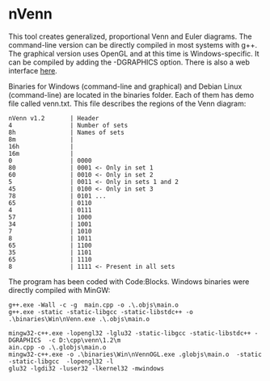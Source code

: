 # nVenn
This tool creates generalized, proportional Venn and Euler diagrams. The command-line version can be directly compiled in most systems with g++. The graphical version uses OpenGL and at this time is Windows-specific. It can be compiled by adding the -DGRAPHICS option. There is also a web interface [here](http://degradome.uniovi.es/cgi-bin/nVenn/nvenn.cgi).

Binaries for Windows (command-line and graphical) and Debian Linux (command-line) are located in the binaries folder. Each of them has demo file called venn.txt. This file describes the regions of the Venn diagram:
```
nVenn v1.2       | Header
4                | Number of sets
8h               | Names of sets
8m               |
16h              |
16m              |
0                | 0000
80               | 0001 <- Only in set 1
60               | 0010 <- Only in set 2
5                | 0011 <- Only in sets 1 and 2
45               | 0100 <- Only in set 3
78               | 0101 ...
65               | 0110
4                | 0111
57               | 1000
34               | 1001
7                | 1010
8                | 1011
65               | 1100
35               | 1101
65               | 1110
8                | 1111 <- Present in all sets
```
The program has been coded with Code:Blocks. Windows binaries were directly compiled with MinGW:

```
g++.exe -Wall -c -g  main.cpp -o .\.objs\main.o
g++.exe -static -static-libgcc -static-libstdc++ -o .\binaries\Win\nVenn.exe .\.objs\main.o

mingw32-c++.exe -lopengl32 -lglu32 -static-libgcc -static-libstdc++ -DGRAPHICS  -c D:\cpp\venn\1.2\m
ain.cpp -o .\.globjs\main.o
mingw32-c++.exe -o .\binaries\Win\nVennOGL.exe .globjs\main.o  -static -static-libgcc  -lopengl32 -l
glu32 -lgdi32 -luser32 -lkernel32 -mwindows
```
